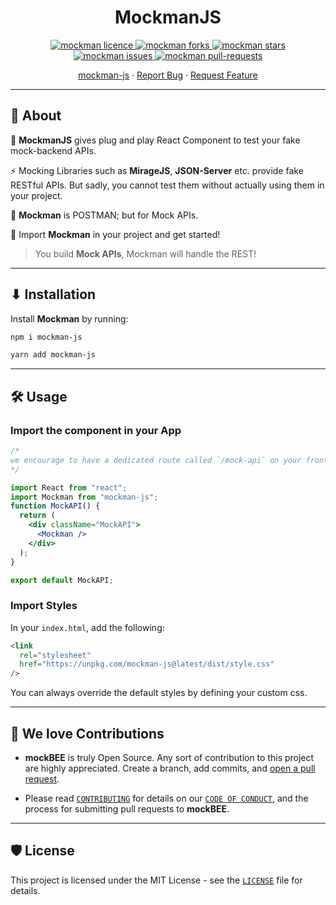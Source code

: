 <h1 align="center"><b>MockmanJS</b></h1>
<p align="center">
<a href="https://github.com/neogcamp/mockman/blob/main/LICENSE" target="blank">
<img src="https://img.shields.io/github/license/neogcamp/mockman?style=flat-square" alt="mockman licence" />
</a>
<a href="https://github.com/neogcamp/mockman/fork" target="blank">
<img src="https://img.shields.io/github/forks/neogcamp/mockman?style=flat-square" alt="mockman forks"/>
</a>
<a href="https://github.com/neogcamp/mockman/stargazers" target="blank">
<img src="https://img.shields.io/github/stars/neogcamp/mockman?style=flat-square" alt="mockman stars"/>
</a>
<a href="https://github.com/neogcamp/mockman/issues" target="blank">
<img src="https://img.shields.io/github/issues/neogcamp/mockman?style=flat-square" alt="mockman issues"/>
</a>
<a href="https://github.com/neogcamp/mockman/pulls" target="blank">
<img src="https://img.shields.io/github/issues-pr/neogcamp/mockman?style=flat-square" alt="mockman pull-requests"/>
</a>

</p>

<p align="center">
    <a href="https://www.npmjs.com/package/mockman-js" target="blank">mockman-js</a>
    ·
    <a href="https://github.com/neogcamp/mockman/issues/new/choose">Report Bug</a>
    ·
    <a href="https://github.com/neogcamp/mockman/issues/new/choose">Request Feature</a>
</p>

---

## **🤔 About**

🚀 **MockmanJS** gives plug and play React Component to test your fake mock-backend APIs.

⚡ Mocking Libraries such as **MirageJS**, **JSON-Server** etc. provide fake RESTful APIs. But sadly, you cannot test them without actually using them in your project.

🌌 **Mockman** is POSTMAN; but for Mock APIs.

🤩 Import **Mockman** in your project and get started!

> You build **Mock APIs**, Mockman will handle the REST!

---

## **⬇ Installation**

Install **Mockman** by running:

```bash
npm i mockman-js

yarn add mockman-js
```

---

## **🛠️ Usage**

### Import the component in your App

```jsx
/*
we encourage to have a dedicated route called `/mock-api` on your frontend app where you can import Mockman and test them 
*/

import React from "react";
import Mockman from "mockman-js";
function MockAPI() {
  return (
    <div className="MockAPI">
      <Mockman />
    </div>
  );
}

export default MockAPI;
```

### Import Styles

In your `index.html`, add the following:

```html
<link
  rel="stylesheet"
  href="https://unpkg.com/mockman-js@latest/dist/style.css"
/>
```

You can always override the default styles by defining your custom css.

---

## **💖 We love Contributions**

- **mockBEE** is truly Open Source. Any sort of contribution to this project are highly appreciated. Create a branch, add commits, and [open a pull request](https://github.com/neogcamp/mockBee/compare).

- Please read [`CONTRIBUTING`](CONTRIBUTING.md) for details on our [`CODE OF CONDUCT`](CODE_OF_CONDUCT.md), and the process for submitting pull requests to **mockBEE**.

---

## **🛡️ License**

This project is licensed under the MIT License - see the [`LICENSE`](LICENSE) file for details.
